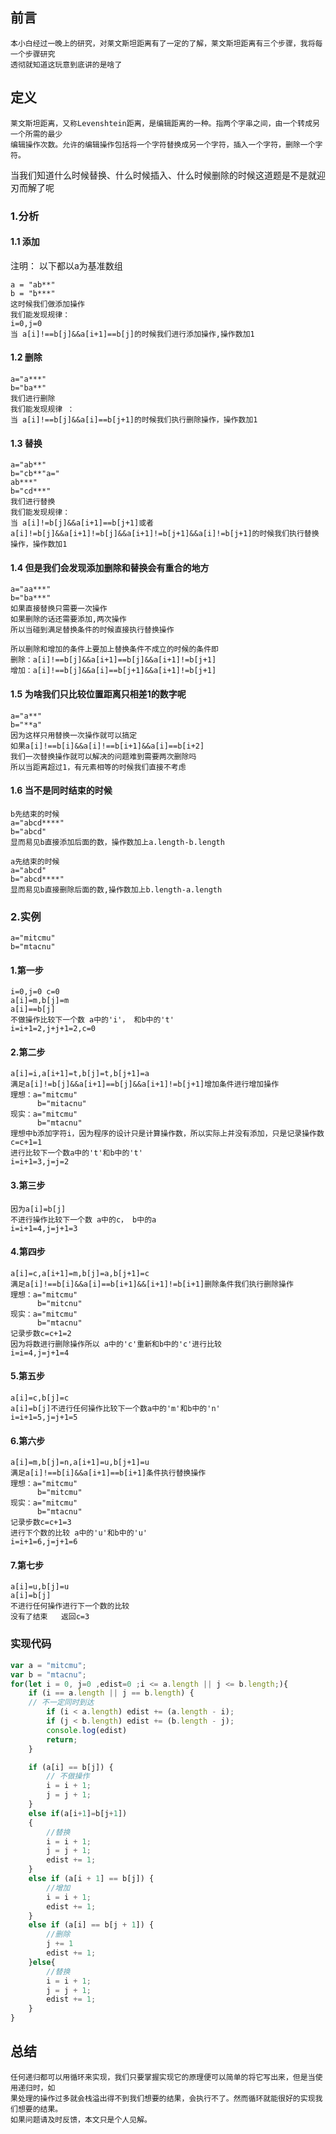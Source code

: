 ## 前言

    本小白经过一晚上的研究，对莱文斯坦距离有了一定的了解，莱文斯坦距离有三个步骤，我将每一个步骤研究
    透彻就知道这玩意到底讲的是啥了
    
## 定义

    莱文斯坦距离，又称Levenshtein距离，是编辑距离的一种。指两个字串之间，由一个转成另一个所需的最少
    编辑操作次数。允许的编辑操作包括将一个字符替换成另一个字符，插入一个字符，删除一个字符。

当我们知道什么时候替换、什么时候插入、什么时候删除的时候这道题是不是就迎刃而解了呢
    
### 1.分析 
    
#### 1.1 添加

注明： 以下都以a为基准数组

    a = "ab**"
    b = "b***"
    这时候我们做添加操作
    我们能发现规律：
    i=0,j=0
    当 a[i]!==b[j]&&a[i+1]==b[j]的时候我们进行添加操作,操作数加1
    
#### 1.2 删除

    a="a***"
    b="ba**"
    我们进行删除
    我们能发现规律 ：
    当 a[i]!==b[j]&&a[i]==b[j+1]的时候我们执行删除操作，操作数加1

#### 1.3 替换

    a="ab**"
    b="cb**"a="
    ab***"
    b="cd***"
    我们进行替换
    我们能发现规律： 
    当 a[i]!=b[j]&&a[i+1]==b[j+1]或者
    a[i]!=b[j]&&a[i+1]!=b[j]&&a[i+1]!=b[j+1]&&a[i]!=b[j+1]的时候我们执行替换操作，操作数加1

#### 1.4 但是我们会发现添加删除和替换会有重合的地方

    a="aa***"
    b="ba***"
    如果直接替换只需要一次操作
    如果删除的话还需要添加,两次操作
    所以当碰到满足替换条件的时候直接执行替换操作

    所以删除和增加的条件上要加上替换条件不成立的时候的条件即
    删除：a[i]!==b[j]&&a[i+1]==b[j]&&a[i+1]!=b[j+1]
    增加：a[i]!==b[j]&&a[i]==b[j+1]&&a[i+1]!=b[j+1]
    
#### 1.5 为啥我们只比较位置距离只相差1的数字呢

    a="a**"
    b="**a"
    因为这样只用替换一次操作就可以搞定
    如果a[i]!==b[i]&&a[i]!==b[i+1]&&a[i]==b[i+2]
    我们一次替换操作就可以解决的问题难到需要两次删除吗
    所以当距离超过1，有元素相等的时候我们直接不考虑

#### 1.6 当不是同时结束的时候

    b先结束的时候
    a="abcd****"
    b="abcd"
    显而易见b直接添加后面的数，操作数加上a.length-b.length

    a先结束的时候
    a="abcd"
    b="abcd****"
    显而易见b直接删除后面的数,操作数加上b.length-a.length
### 2.实例

    a="mitcmu"
    b="mtacnu"

#### 1.第一步

    i=0,j=0 c=0
    a[i]=m,b[j]=m
    a[i]==b[j]
    不做操作比较下一个数 a中的'i'， 和b中的't'
    i=i+1=2,j+j+1=2,c=0

#### 2.第二步

    a[i]=i,a[i+1]=t,b[j]=t,b[j+1]=a
    满足a[i]!=b[j]&&a[i+1]==b[j]&&a[i+1]!=b[j+1]增加条件进行增加操作
    理想：a="mitcmu"
          b="mitacnu"
    现实：a="mitcmu"
          b="mtacnu"
    理想中b添加字符i，因为程序的设计只是计算操作数，所以实际上并没有添加，只是记录操作数 
    c=c+1=1
    进行比较下一个数a中的't'和b中的't'
    i=i+1=3,j=j=2
#### 3.第三步

    因为a[i]=b[j]
    不进行操作比较下一个数 a中的c， b中的a
    i=i+1=4,j=j+1=3

#### 4.第四步

    a[i]=c,a[i+1]=m,b[j]=a,b[j+1]=c
    满足a[i]!==b[i]&&a[i]==b[i+1]&&[i+1]!=b[i+1]删除条件我们执行删除操作
    理想：a="mitcmu"
          b="mitcnu"
    现实：a="mitcmu"
          b="mtacnu"
    记录步数c=c+1=2
    因为将数进行删除操作所以 a中的'c'重新和b中的'c'进行比较
    i=i=4,j=j+1=4

#### 5.第五步

    a[i]=c,b[j]=c
    a[i]=b[j]不进行任何操作比较下一个数a中的'm'和b中的'n'
    i=i+1=5,j=j+1=5

#### 6.第六步

    a[i]=m,b[j]=n,a[i+1]=u,b[j+1]=u
    满足a[i]!==b[i]&&a[i+1]==b[i+1]条件执行替换操作
    理想：a="mitcmu"
          b="mitcmu"
    现实：a="mitcmu"
          b="mtacnu"
    记录步数c=c+1=3
    进行下个数的比较 a中的'u'和b中的'u'
    i=i+1=6,j=j+1=6

#### 7.第七步

    a[i]=u,b[j]=u
    a[i]=b[j]
    不进行任何操作进行下一个数的比较
    没有了结束   返回c=3

### 实现代码

```javascript
var a = "mitcmu";
var b = "mtacnu";
for(let i = 0, j=0 ,edist=0 ;i <= a.length || j <= b.length;){
    if (i == a.length || j == b.length) { 
    // 不一定同时到达
        if (i < a.length) edist += (a.length - i); 
        if (j < b.length) edist += (b.length - j);
        console.log(edist)
        return;
    }

    if (a[i] == b[j]) {
        // 不做操作
        i = i + 1;
        j = j + 1;
    }
    else if(a[i+1]=b[j+1])
    {
        //替换
        i = i + 1;
        j = j + 1;
        edist += 1;
    }
    else if (a[i + 1] == b[j]) {
        //增加
        i = i + 1;
        edist += 1;
    }
    else if (a[i] == b[j + 1]) {
        //删除
        j += 1
        edist += 1;
    }else{
        //替换
        i = i + 1;
        j = j + 1;
        edist += 1;  
    }
}

```

## 总结

    任何递归都可以用循环来实现，我们只要掌握实现它的原理便可以简单的将它写出来，但是当使用递归时，如
    果处理的操作过多就会栈溢出得不到我们想要的结果，会执行不了。然而循环就能很好的实现我们想要的结果。
    如果问题请及时反馈，本文只是个人见解。
    

    